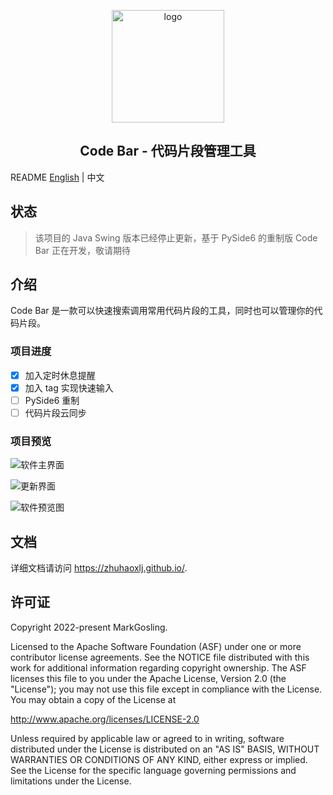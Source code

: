 <p align="center"><img width="180" src="https://markgosling.oss-cn-beijing.aliyuncs.com/img/202301041708841.png" alt="logo"></p>



<h2 align="center">Code Bar - 代码片段管理工具</h2> 

README [English](https://github.com/zhuhaoxlj/Code-Bar) | 中文

## 状态

> 该项目的 Java Swing 版本已经停止更新，基于 PySide6 的重制版 Code Bar 正在开发，敬请期待

## 介绍

Code Bar 是一款可以快速搜索调用常用代码片段的工具，同时也可以管理你的代码片段。

### 项目进度

- [x] 加入定时休息提醒
- [x] 加入 tag 实现快速输入
- [ ] PySide6 重制
- [ ] 代码片段云同步

### 项目预览



![软件主界面](https://markgosling.oss-cn-beijing.aliyuncs.com/img/202306301407120.png)



![更新界面](https://markgosling.oss-cn-beijing.aliyuncs.com/img/202301041721609.png)

![软件预览图](https://markgosling.oss-cn-beijing.aliyuncs.com/img/202301041722983.png)

## 文档

详细文档请访问 https://zhuhaoxlj.github.io/.

## 许可证

Copyright 2022-present MarkGosling.

Licensed to the Apache Software Foundation (ASF) under one or more contributor license agreements. See the NOTICE file distributed with this work for additional information regarding copyright ownership. The ASF licenses this file to you under the Apache License, Version 2.0 (the "License"); you may not use this file except in compliance with the License. You may obtain a copy of the License at

http://www.apache.org/licenses/LICENSE-2.0

Unless required by applicable law or agreed to in writing, software distributed under the License is distributed on an "AS IS" BASIS, WITHOUT WARRANTIES OR CONDITIONS OF ANY KIND, either express or implied. See the License for the specific language governing permissions and limitations under the License.
